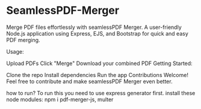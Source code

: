 # SeamlessPDF-Merger
Merge PDF files effortlessly with seamlessPDF Merger. A user-friendly Node.js application using Express, EJS, and Bootstrap for quick and easy PDF merging.

Usage:

Upload PDFs
Click "Merge"
Download your combined PDF
Getting Started:

Clone the repo
Install dependencies
Run the app
Contributions Welcome!
Feel free to contribute and make seamlessPDF Merger even better.


how to run?
To run this you need to use express generator first.
install these node modules: 
npm i pdf-merger-js, multer
